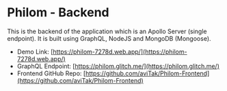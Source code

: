 # Philom - Backend
This is the backend of the application which is an Apollo Server (single endpoint). It is built using GraphQL, NodeJS and MongoDB (Mongoose).

* Demo Link: [https://philom-7278d.web.app/](https://philom-7278d.web.app/)
* GraphQL Endpoint: [https://philom.glitch.me/](https://philom.glitch.me/)
* Frontend GitHub Repo: [https://github.com/aviTak/Philom-Frontend](https://github.com/aviTak/Philom-Frontend)
